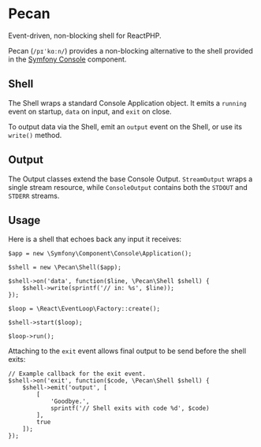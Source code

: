 # Pecan

Event-driven, non-blocking shell for ReactPHP.

Pecan (`/pɪˈkɑːn/`) provides a non-blocking alternative to the shell provided in the [Symfony Console](https://github.com/symfony/console) component.

## Shell

The Shell wraps a standard Console Application object.  It emits a `running` event on startup, `data` on input, and `exit` on close.

To output data via the Shell, emit an `output` event on the Shell, or use its `write()` method.

## Output

The Output classes extend the base Console Output. `StreamOutput` wraps a single stream resource, while `ConsoleOutput` contains both the `STDOUT` and `STDERR` streams.

## Usage

Here is a shell that echoes back any input it receives:

    $app = new \Symfony\Component\Console\Application();

    $shell = new \Pecan\Shell($app);

    $shell->on('data', function($line, \Pecan\Shell $shell) {
        $shell->write(sprintf('// in: %s', $line));
    });

    $loop = \React\EventLoop\Factory::create();

    $shell->start($loop);

    $loop->run();

Attaching to the `exit` event allows final output to be send before the shell exits:

    // Example callback for the exit event.
    $shell->on('exit', function($code, \Pecan\Shell $shell) {
        $shell->emit('output', [
            [
                'Goodbye.',
                sprintf('// Shell exits with code %d', $code)
            ],
            true
        ]);
    });